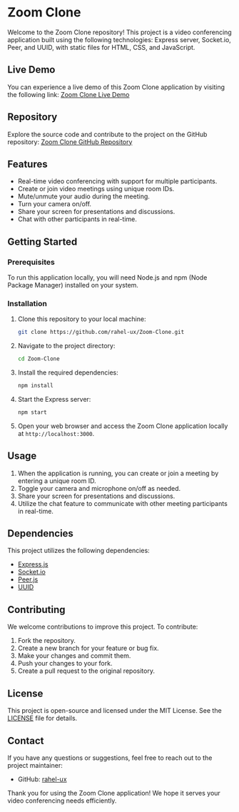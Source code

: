 # Zoom Clone

Welcome to the Zoom Clone repository! This project is a video conferencing application built using the following technologies: Express server, Socket.io, Peer, and UUID, with static files for HTML, CSS, and JavaScript.

## Live Demo

You can experience a live demo of this Zoom Clone application by visiting the following link: [Zoom Clone Live Demo](https://zoom-clone-app-rkl7.onrender.com)

## Repository

Explore the source code and contribute to the project on the GitHub repository: [Zoom Clone GitHub Repository](https://github.com/rahel-ux/Zoom-Clone)

## Features

- Real-time video conferencing with support for multiple participants.
- Create or join video meetings using unique room IDs.
- Mute/unmute your audio during the meeting.
- Turn your camera on/off.
- Share your screen for presentations and discussions.
- Chat with other participants in real-time.

## Getting Started

### Prerequisites

To run this application locally, you will need Node.js and npm (Node Package Manager) installed on your system.

### Installation

1. Clone this repository to your local machine:

    ```bash
    git clone https://github.com/rahel-ux/Zoom-Clone.git
    ```

2. Navigate to the project directory:

    ```bash
    cd Zoom-Clone
    ```

3. Install the required dependencies:

    ```bash
    npm install
    ```

4. Start the Express server:

    ```bash
    npm start
    ```

5. Open your web browser and access the Zoom Clone application locally at `http://localhost:3000`.

## Usage

1. When the application is running, you can create or join a meeting by entering a unique room ID.
2. Toggle your camera and microphone on/off as needed.
3. Share your screen for presentations and discussions.
4. Utilize the chat feature to communicate with other meeting participants in real-time.

## Dependencies

This project utilizes the following dependencies:

- [Express.js](https://expressjs.com/)
- [Socket.io](https://socket.io/)
- [Peer.js](https://peerjs.com/)
- [UUID](https://www.npmjs.com/package/uuid)

## Contributing

We welcome contributions to improve this project. To contribute:

1. Fork the repository.
2. Create a new branch for your feature or bug fix.
3. Make your changes and commit them.
4. Push your changes to your fork.
5. Create a pull request to the original repository.

## License

This project is open-source and licensed under the MIT License. See the [LICENSE](LICENSE) file for details.

## Contact

If you have any questions or suggestions, feel free to reach out to the project maintainer:

- GitHub: [rahel-ux](https://github.com/rahel-ux)

Thank you for using the Zoom Clone application! We hope it serves your video conferencing needs efficiently.

